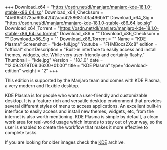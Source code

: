 +++
Download_x64 = "https://osdn.net/dl/manjaro/manjaro-kde-18.1.0-stable-x86_64.iso"
Download_x64_Checksum = "4b6f650173aa60542f42aad4258681c0fa496b51"
Download_x64_Sig = "https://osdn.net/dl/manjaro/manjaro-kde-18.1.0-stable-x86_64.iso.sig"
Download_x64_Torrent = "https://osdn.net/dl/manjaro/manjaro-kde-18.1.0-stable-x86_64.iso.torrent"
Download_x86 = ""
Download_x86_Checksum = ""
Download_x86_Sig = ""
Download_x86_Torrent = ""
Name = "KDE Plasma"
Screenshot = "kde-full.jpg"
Youtube = "FHMBocs2Xc8"
edition = "official"
shortDescription = "Built-in interface to easily access and install themes, widgets, etc. While very user-friendly and certainly flashy."
Thumbnail = "kde.jpg"
Version = "18.1.0"
date = "12.09.2019T09:36:00+01:00"
title = "KDE Plasma"
type="download-edition"
weight = "2"
+++

This edition is supported by the Manjaro team and comes with KDE Plasma, a very modern and flexible desktop.

KDE Plasma is for people who want a user-friendly and customizable desktop. It is a feature-rich and versatile desktop environment that provides several different styles of menu to access applications. An excellent built-in interface to easily access and install new themes, widgets, etc, from the internet is also worth mentioning. KDE Plasma is simple by default, a clean work area for real-world usage which intends to stay out of your way, so the user is enabled to create the workflow that makes it more effective to complete tasks.

If you are looking for older images check the [KDE](https://osdn.net/projects/manjaro/storage/z_release_archive/kde) archive.
